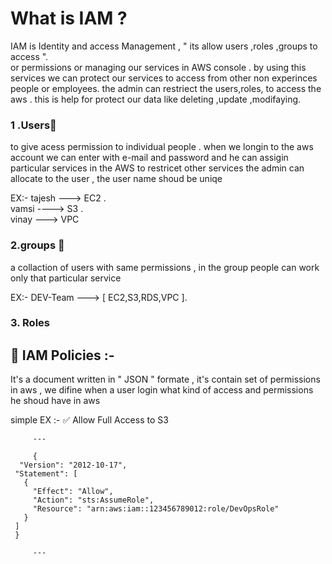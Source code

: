 # What is IAM ?
 IAM  is Identity and access Management , " its allow  users ,roles ,groups to access ".<br>
or permissions or managing our services in AWS  console . by using this services we can protect our services to access from 
 other non experinces people or employees. the admin can restriect the users,roles, to access the aws .
this is help for protect our data like deleting ,update ,modifaying.


 ### 1 .Users👤
 to give acess permission to individual people .
 when we longin to the aws account we can enter with e-mail and password 
 and he can assigin particular services in the AWS to restricet other services
 the admin can allocate  to the user , the user name shoud be uniqe 
 
  EX:- tajesh ---> EC2      .<br> vamsi ----> S3    .<br> vinay ---> VPC  

  ### 2.groups 👥
   a collaction of users with same permissions , 
   in the group people can work only that particular service 

  EX:- DEV-Team ---> [ EC2,S3,RDS,VPC ].

### 3. Roles 


## 🔐 IAM  Policies :-

It's a document written in " JSON " formate  , it's contain set of permissions in aws ,
we difine  when a user login what kind of access and permissions he shoud have  in aws  

 simple EX :-    ✅ Allow Full Access to S3

         --- 
         
         {
      "Version": "2012-10-17",
     "Statement": [
       {
         "Effect": "Allow",
         "Action": "sts:AssumeRole",
         "Resource": "arn:aws:iam::123456789012:role/DevOpsRole"
       }
     ]
     }

         ---
   

   
  
 

